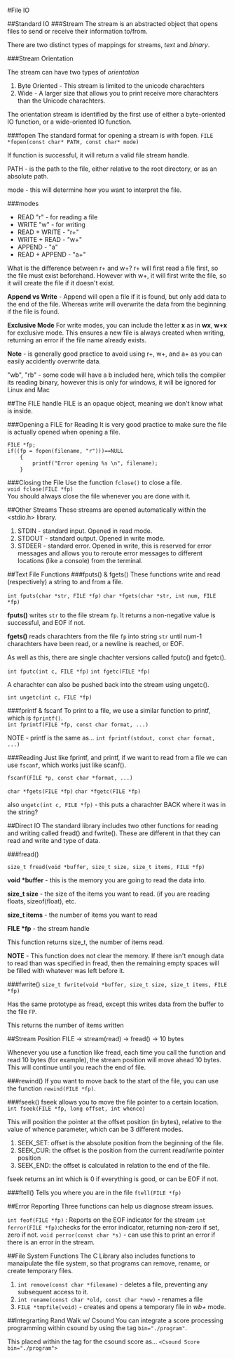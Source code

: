 #File IO

##Standard IO
###Stream
The stream is an abstracted object that opens files to send or receive their information to/from.

There are two distinct types of mappings for streams, *text* and *binary*.


###Stream Orientation

The stream can have two types of *orientation*

1. Byte Oriented - This stream is limited to the unicode charachters
2. Wide - A larger size that allows you to print receive more charachters than the Unicode charachters.

The orientation stream is identified by the first use of either a byte-oriented IO function, or a wide-oriented IO function.


###fopen
The standard format for opening a stream is with fopen.
`FILE  *fopen(const char* PATH, const char* mode)`

If function is successful, it will return a valid file stream handle.

PATH - is the path to the file, either relative to the root directory, or as an absolute path.

mode - this will determine how you want to interpret the file.


###modes
- READ "r" - for reading a file
- WRITE "w" - for writing
- READ + WRITE - "r+"
- WRITE + READ - "w+"
- APPEND - "a"
- READ + APPEND - "a+"

What is the difference between r+ and w+? r+ will first read a file first, so the file must exist beforehand. However with w+, it will first write the file, so it will create the file if it doesn't exist.

**Append vs Write** - Append will open a file if it is found, but only add data to the end of the file. Whereas write will overwrite the data from the beginning if the file is found.

**Exclusive Mode**
For write modes, you can include the letter **x** as in **wx**, **w+x** for exclusive mode. This ensures a new file is always created when writing, returning an error if the file name already exists.

**Note** - is generally good practice to avoid using r+, w+, and a+ as you can easily accidently overwrite data.


"wb", "rb" - some code will have a b included here, which tells the compiler its reading binary, however this is only for windows, it will be ignored for Linux and Mac

##The FILE handle
FILE is an opaque object, meaning we don't know what is inside.

###Opening a FILE for Reading
It is very good practice to make sure the file is actually opened when opening a file.
```
FILE *fp;
if((fp = fopen(filename, "r")))==NULL
	{
		printf("Error opening %s \n", filename);
	}
```


###Closing the File
Use the function `fclose()` to close a file.<br>
`void fclose(FILE *fp)`<br>
You should always close the file whenever you are done with it.


##Other Streams
These streams are opened automatically within the <stdio.h> library. 

1. STDIN - standard input. Opened in read mode.
2. STDOUT - standard output. Opened in write mode.
3. STDEER - standard error. Opened in write, this is reserved for error messages and allows you to reroute error messages to different locations (like a console) from the terminal.

##Text File Functions
###fputs() & fgets()
These functions write and read (respectively) a string to and from a file.

`int fputs(char *str, FILE *fp)`
`char *fgets(char *str, int num, FILE *fp)`

**fputs()** writes `str` to the file stream `fp`. It returns a non-negative value is successful, and EOF if not.

**fgets()** reads charachters from the file `fp` into string `str` until num-1 charachters have been read, or a newline is reached, or EOF.

As well as this, there are single chachter versions called fputc() and fgetc().

`int fputc(int c, FILE *fp)`
`int fgetc(FILE *fp)`

A charachter can also be pushed back into the stream using ungetc().

`int ungetc(int c, FILE *fp)`


###fprintf & fscanf
To print to a file, we use a similar function to printf, which is `fprintf()`.<br>
`int fprintf(FILE *fp, const char format, ...)`

NOTE - printf is the same as...
`int fprintf(stdout, const char format, ...)`

###Reading
Just like fprintf, and printf, if we want to read from a file we can use `fscanf`, which works just like scanf().

`fscanf(FILE *p, const char *format, ...)`

`char *fgets(FILE *fp)`
`char *fgetc(FILE *fp)`

also
`ungetc(int c, FILE *fp)` - this puts a charachter BACK where it was in the string?


##Direct IO
The standard library includes two other functions for reading and writing called fread() and fwrite(). These are different in that they can read and write and type of data.

###fread()

`size_t fread(void *buffer, size_t size, size_t items, FILE *fp)`

**void \*buffer** - this is the memory you are going to read the data into.

**size_t size** - the size of the items you want to read. (if you are reading floats, sizeof(float), etc.

**size_t items** - the number of items you want to read

**FILE \*fp** - the stream handle

This function returns size_t, the number of items read.


**NOTE** - This function does not clear the memory. If there isn't enough data to read than was specified in fread, then the remaining empty spaces will be filled with whatever was left before it.

###fwrite()
`size_t fwrite(void *buffer, size_t size, size_t items, FILE *fp)`

Has the same prototype as fread, except this writes data from the buffer to the file `FP`.

This returns the number of items written
 
 
 
##Stream Position
FILE -> stream(read) -> fread() -> 10 bytes

Whenever you use a function like fread, each time you call the function and read 10 bytes (for example), the stream position will move ahead 10 bytes. This will continue until you reach the end of file.

###rewind()
If you want to move back to the start of the file, you can use the function `rewind(FILE *fp)`.

###fseek()
fseek allows you to move the file pointer to a certain location.
`int fseek(FILE *fp, long offset, int whence)`

This will position the pointer at the offset position (in bytes), relative to the value of whence parameter, which can be 3 different modes.

1. SEEK_SET: offset is the absolute position from the beginning of the file.
2. SEEK_CUR: the offset is the position from the current read/write pointer position
3. SEEK_END: the offset is calculated in relation to the end of the file.

fseek returns an int which is 0 if everything is good, or can be EOF if not.


###ftell()
Tells you where you are in the file
`ftell(FILE *fp)`

##Error Reporting
Three functions can help us diagnose stream issues.

`int feof(FILE *fp)` : Reports on the EOF indicator for the stream
`int ferror(FILE *fp)`:checks for the error indicator, returning non-zero if set, zero if not.
`void perror(const char *s)` - can use this to print an error if there is an error in the stream.

##File System Functions
The C Library also includes functions to manaipulate the file system, so that programs can remove, rename, or create temporary files.

1. `int remove(const char *filename)` - deletes a file, preventing any subsequent access to it.
2. `int rename(const char *old, const char *new)` - renames a file
3. `FILE *tmpfile(void)` - creates and opens a temporary file in *wb+* mode.



##Integrarting Rand Walk w/ Csound
You can integrate a score processing programming within csound by using the tag `bin="./program"`.

This placed within the tag for the csound score as...
`<Csound Score bin="./program">`






